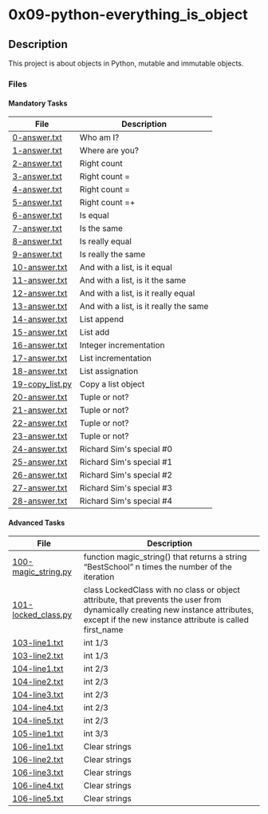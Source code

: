 # 0x09-python-everything_is_object


## Description

This project is about objects in Python, mutable and immutable objects.

### Files

#### Mandatory Tasks

| File | Description |
| ------ | ------ |
| [0-answer.txt](0-answer.txt) | Who am I? |
| [1-answer.txt](1-answer.txt) | Where are you? |
| [2-answer.txt](2-answer.txt) | Right count |
| [3-answer.txt](3-answer.txt) | Right count = |
| [4-answer.txt](4-answer.txt) | Right count = |
| [5-answer.txt](5-answer.txt) | Right count =+ |
| [6-answer.txt](6-answer.txt) | Is equal |
| [7-answer.txt](7-answer.txt) | Is the same |
| [8-answer.txt](8-answer.txt) | Is really equal |
| [9-answer.txt](9-answer.txt) | Is really the same |
| [10-answer.txt](10-answer.txt) | And with a list, is it equal |
| [11-answer.txt](11-answer.txt) | And with a list, is it the same |
| [12-answer.txt](12-answer.txt) | And with a list, is it really equal |
| [13-answer.txt](13-answer.txt) | And with a list, is it really the same |
| [14-answer.txt](14-answer.txt) | List append |
| [15-answer.txt](15-answer.txt) | List add |
| [16-answer.txt](16-answer.txt) | Integer incrementation |
| [17-answer.txt](17-answer.txt) | List incrementation |
| [18-answer.txt](18-answer.txt) | List assignation |
| [19-copy_list.py](19-copy_list.py) | Copy a list object |
| [20-answer.txt](20-answer.txt) | Tuple or not? |
| [21-answer.txt](21-answer.txt) | Tuple or not? |
| [22-answer.txt](22-answer.txt) | Tuple or not? |
| [23-answer.txt](23-answer.txt) | Tuple or not? |
| [24-answer.txt](24-answer.txt) | Richard Sim's special #0 |
| [25-answer.txt](25-answer.txt) | Richard Sim's special #1 |
| [26-answer.txt](26-answer.txt) | Richard Sim's special #2 |
| [27-answer.txt](27-answer.txt) | Richard Sim's special #3 |
| [28-answer.txt](28-answer.txt) | Richard Sim's special #4 |

#### Advanced Tasks

| File | Description |
| ------ | ------ |
| [100-magic_string.py](100-magic_string.py) | function magic_string() that returns a string “BestSchool” n times the number of the iteration |
| [101-locked_class.py](101-locked_class.py) | class LockedClass with no class or object attribute, that prevents the user from dynamically creating new instance attributes, except if the new instance attribute is called first_name |
| [103-line1.txt](103-line1.txt) | int 1/3 |
| [103-line2.txt](103-line2.txt) | int 1/3 |
| [104-line1.txt](104-line1.txt) | int 2/3 |
| [104-line2.txt](104-line2.txt) | int 2/3 |
| [104-line3.txt](104-line3.txt) | int 2/3 |
| [104-line4.txt](104-line4.txt) | int 2/3 |
| [104-line5.txt](104-line5.txt) | int 2/3 |
| [105-line1.txt](105-line1.txt) | int 3/3 |
| [106-line1.txt](106-line1.txt) | Clear strings |
| [106-line2.txt](106-line2.txt) | Clear strings |
| [106-line3.txt](106-line3.txt) | Clear strings |
| [106-line4.txt](106-line4.txt) | Clear strings |
| [106-line5.txt](106-line5.txt) | Clear strings |
